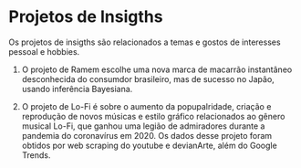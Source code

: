 # Projetos de Insigths

Os projetos de insigths são relacionados a temas e gostos de interesses pessoal e hobbies.

1. O projeto de Ramem escolhe uma nova marca de macarrão instantâneo desconhecida do consumdor brasileiro, mas de sucesso no Japão, usando inferência Bayesiana.

2. O projeto de Lo-Fi é sobre o aumento da popupalridade, criação e reprodução de novos músicas e estilo gráfico relacionados ao gênero musical Lo-Fi, que ganhou uma legião de admiradores durante a pandemia do coronavírus em 2020. Os dados desse projeto foram obtidos por web scraping do youtube e devianArte, além do Google Trends.
